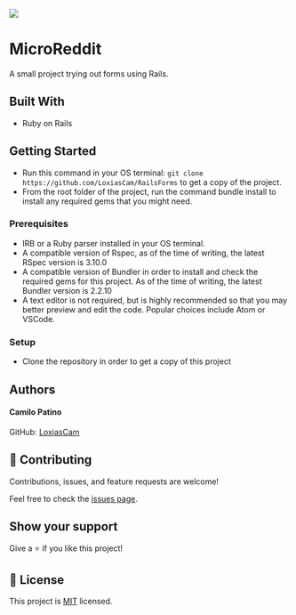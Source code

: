 ![](https://img.shields.io/badge/Microverse-blueviolet)

# MicroReddit
A small project trying out forms using Rails.

## Built With

- Ruby on Rails


## Getting Started

- Run this command in your OS terminal: `git clone https://github.com/LoxiasCam/RailsForms` to get a copy of the project.
- From the root folder of the project, run the command bundle install to install any required gems that you might need.

### Prerequisites

* IRB or a Ruby parser installed in your OS terminal.
* A compatible version of Rspec, as of the time of writing, the latest RSpec version is 3.10.0
* A compatible version of Bundler in order to install and check the required gems for this project. As of the time of writing, the latest Bundler version is 2.2.10
* A text editor is not required, but is highly recommended so that you may better preview and edit the code. Popular choices include Atom or VSCode.

### Setup

* Clone the repository in order to get a copy of this project

## Authors

#### Camilo Patino
GitHub: [LoxiasCam](https://github.com/LoxiasCam)

## 🤝 Contributing

Contributions, issues, and feature requests are welcome!

Feel free to check the [issues page](https://github.com/LoxiasCam/RailsForms/issues).

## Show your support

Give a ⭐️ if you like this project!

## 📝 License

This project is [MIT](LICENSE) licensed.
